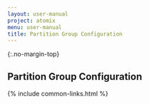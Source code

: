 ```yaml
---
layout: user-manual
project: atomix
menu: user-manual
title: Partition Group Configuration
---
```


{:.no-margin-top}
## Partition Group Configuration

{% include common-links.html %}
